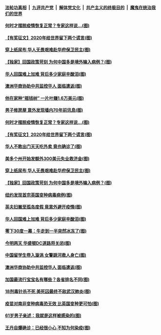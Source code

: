 

####  [法轮功真相](../../../../basic/blob/master/README.md?t=01070802) &nbsp;|&nbsp; [九评共产党](../../../../9ping.md/blob/master/README.md?t=01070802) &nbsp;|&nbsp; [解体党文化](../../../../jtdwh.md/blob/master/README.md?t=01070802)  &nbsp;|&nbsp; [共产主义的终极目的](../../../../gczydzjmd.md/blob/master/README.md?t=01070802) &nbsp;|&nbsp; [魔鬼在统治我们的世界](../../../../mgztzwmdsj.md/blob/master/README.md?t=01070802) 

#### [何时才摆脱疫情恢复正常？专家这样说…(图)](../pages/p3/958259.md?t=01070802) 

#### [【有奖征文】2020年给世界留下两个谎言(图)](../pages/p3/958252.md?t=01070802) 

#### [穿上纸尿布 华人无畏艰难赴华府保卫民主(图)](../pages/p3/958169.md?t=01070802) 

#### [【独家】回国政策苛刻 为何中国多是境外输入病例？(图)](../pages/p3/958167.md?t=01070802) 

#### [华人回国难上加难 背后多少家庭辛酸泪(图)](../pages/p3/958158.md?t=01070802) 

#### [澳洲华商协助中共监控华人 面临遣返(图)](../pages/p3/958059.md?t=01070802) 

#### [他在家种“摇钱树” 一片叶赚1.6万美元(图)](../pages/p3/958283.md?t=01070802) 

#### [男子修房屋 意外发现墙内70年前讯息(图)](../pages/p3/958266.md?t=01070802) 

#### [何时才摆脱疫情恢复正常？专家这样说…(图)](../pages/p3/958259.md?t=01070802) 

#### [【有奖征文】2020年给世界留下两个谎言(图)](../pages/p3/958252.md?t=01070802) 

#### [华人不敢出门天天吃外卖 竟也确诊了(图)](../pages/p3/958194.md?t=01070802) 

#### [美多个州开始发额外300美元失业救济金(图)](../pages/p3/958188.md?t=01070802) 

#### [穿上纸尿布 华人无畏艰难赴华府保卫民主(图)](../pages/p3/958169.md?t=01070802) 

#### [【独家】回国政策苛刻 为何中国多是境外输入病例？(图)](../pages/p3/958167.md?t=01070802) 

#### [纽约发现首宗英国变种病毒病例(图)](../pages/p3/958166.md?t=01070802) 

#### [英夫妇搬至孤岛度假 竟意外避开疫情(图)](../pages/p3/958162.md?t=01070802) 

#### [华人回国难上加难 背后多少家庭辛酸泪(图)](../pages/p3/958158.md?t=01070802) 

#### [零下30度一幕：牛走到一半突然冰冻了(图)](../pages/p3/958153.md?t=01070802) 

#### [今明两天 华盛顿DC道路将关闭(图)](../pages/p3/958147.md?t=01070802) 

#### [中国留学生卷入漩涡 女警跳河救人身亡(图)](../pages/p3/958072.md?t=01070802) 

#### [澳洲华商协助中共监控华人 面临遣返(图)](../pages/p3/958059.md?t=01070802) 

#### [加国最流行宝宝名有哪些？各省排名不同(图)](../pages/p3/958067.md?t=01070802) 

#### [18剂毒针杀不死 美死囚最终不敌武汉肺炎(图)](../pages/p3/958064.md?t=01070802) 

#### [疫苗对南非变种病毒恐无效 比英国变种更可怕(图)](../pages/p3/958057.md?t=01070802) 

#### [61岁男子亲述：我就是这样被感染的(图)](../pages/p3/958053.md?t=01070802) 

#### [王丹自爆确诊：已经很小心 不知为何染疫(图)](../pages/p3/958032.md?t=01070802) 

